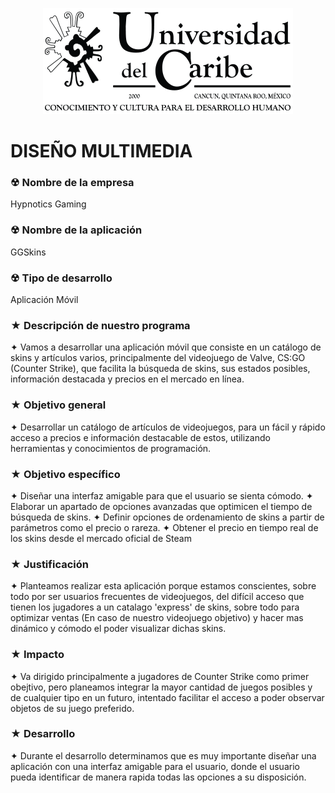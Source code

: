 <p align="center"> 
<img src="images/logounicaribe.png"/> 
</p> 

   # DISEÑO MULTIMEDIA
   
### ☢ Nombre de la empresa
<p>Hypnotics Gaming</p>

### ☢ Nombre de la aplicación
<p>GGSkins</p>

### ☢ Tipo de desarrollo
<p>Aplicación Móvil</p>

### ★ Descripción de nuestro programa
<p> ✦ Vamos a desarrollar una aplicación móvil que consiste en un catálogo de skins y artículos varios, principalmente del videojuego de Valve, CS:GO (Counter Strike), que facilita la búsqueda de skins, sus estados posibles, información destacada y precios en el mercado en línea.</p>

### ★ Objetivo general
<p> ✦ Desarrollar un catálogo de artículos de videojuegos, para un fácil y rápido acceso a precios e información destacable de estos, utilizando herramientas y conocimientos de programación. </p>

### ★ Objetivo específico
<p> ✦ Diseñar una interfaz amigable para que el usuario se sienta cómodo.
    ✦ Elaborar un apartado de opciones avanzadas que optimicen el tiempo de búsqueda de skins.
    ✦ Definir opciones de ordenamiento de skins a partir de parámetros como el precio o rareza.
    ✦ Obtener el precio en tiempo real de los skins desde el mercado oficial de Steam</p> 
     
### ★ Justificación
<p> ✦ Planteamos realizar esta aplicación porque estamos conscientes, sobre todo por ser usuarios frecuentes de videojuegos, del difícil acceso que tienen los jugadores a un catalago 'express' de skins, sobre todo para optimizar ventas (En caso de nuestro videojuego objetivo) y hacer mas dinámico y cómodo el poder visualizar dichas skins.</p>

### ★ Impacto
<p> ✦ Va dirigido principalmente a jugadores de Counter Strike como primer obejtivo, pero planeamos integrar la mayor cantidad de juegos posibles y de cualquier tipo en un futuro, intentado facilitar el acceso a poder observar objetos de su juego preferido.</p>

### ★ Desarrollo
<p> ✦ Durante el desarrollo determinamos que es muy importante diseñar una aplicación con una interfaz amigable para el usuario, donde el usuario pueda identificar de manera rapida todas las opciones a su disposición.</p>






